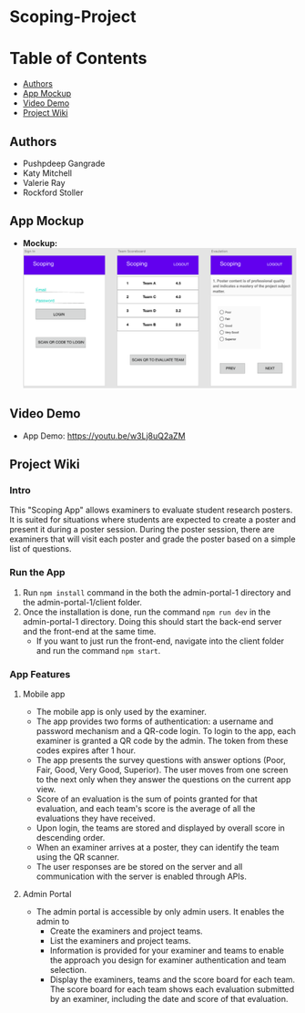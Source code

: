 # Scoping-Project

# Table of Contents
- [Authors](#authors)
- [App Mockup](#mockup)
- [Video Demo](#demo)
- [Project Wiki](#wiki)

## Authors <a name="authors"></a> 
- Pushpdeep Gangrade
- Katy Mitchell 
- Valerie Ray
- Rockford Stoller

## App Mockup <a name="mockup"></a>
- <strong>Mockup:</strong>
            <br />
            <img src="https://github.com/pushpdeep-gangrade/Scoping-Project/blob/13f70583ec4ad05d4ee945475d8cace9c203a6a0/Screen%20Shot%202020-10-28%20at%203.56.41%20PM.png" width=800>
            <br />

## Video Demo <a name="demo"></a>
- App Demo: https://youtu.be/w3Lj8uQ2aZM

## Project Wiki <a name="wiki"></a>
### Intro
This "Scoping App" allows examiners to evaluate student research posters. It is suited for situations where
students are expected to create a poster and present it during a poster session. During the poster session,
there are examiners that will visit each poster and grade the poster based on a simple list of questions.

### Run the App
1. Run `npm install` command in the both the admin-portal-1 directory and the admin-portal-1/client folder. 
2. Once the installation is done, run the command `npm run dev` in the admin-portal-1 directory. 
   Doing this should start the back-end server and the front-end at the same time.
   - If you want to just run the front-end, navigate into the client folder and run the command `npm start`.

### App Features
1. Mobile app
   - The mobile app is only used by the examiner.
   - The app provides two forms of authentication: a username and password mechanism and a QR-code login.
     To login to the app, each examiner is granted a QR code by the admin. The token from these codes
     expires after 1 hour.
   - The app presents the survey questions with answer options (Poor, Fair, Good, Very Good, Superior).
     The user moves from one screen to the next only when they answer the questions on the current app view.
   - Score of an evaluation is the sum of points granted for that evaluation, and each team's score is the
     average of all the evaluations they have received.
   - Upon login, the teams are stored and displayed by overall score in descending order.
   - When an examiner arrives at a poster, they can identify the team using the QR scanner.
   - The user responses are be stored on the server and all communication with the server is enabled through APIs.

2. Admin Portal
   - The admin portal is accessible by only admin users. It enables the admin to
     - Create the examiners and project teams.
     - List the examiners and project teams.
     - Information is provided for your examiner and teams to enable the approach you design for examiner
       authentication and team selection.
     - Display the examiners, teams and the score board for each team. The score board for each team
       shows each evaluation submitted by an examiner, including the date and score of that evaluation.
